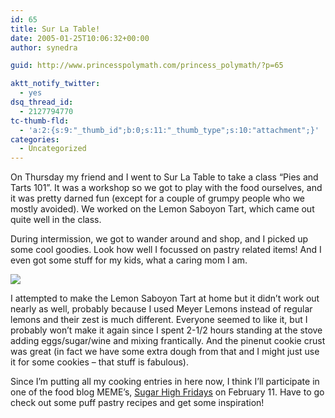 ```yaml
---
id: 65
title: Sur La Table!
date: 2005-01-25T10:06:32+00:00
author: synedra

guid: http://www.princesspolymath.com/princess_polymath/?p=65

aktt_notify_twitter:
  - yes
dsq_thread_id:
  - 2127794770
tc-thumb-fld:
  - 'a:2:{s:9:"_thumb_id";b:0;s:11:"_thumb_type";s:10:"attachment";}'
categories:
  - Uncategorized
---
```

On Thursday my friend and I went to Sur La Table to take a class &#8220;Pies and Tarts 101&#8221;. It was a workshop so we got to play with the food ourselves, and it was pretty darned fun (except for a couple of grumpy people who we mostly avoided). We worked on the Lemon Saboyon Tart, which came out quite well in the class.
  
During intermission, we got to wander around and shop, and I picked up some cool goodies. Look how well I focussed on pastry related items! And I even got some stuff for my kids, what a caring mom I am.
  
![](http://cook.domestigirl.com/images/surla.jpg)
  
I attempted to make the Lemon Saboyon Tart at home but it didn&#8217;t work out nearly as well, probably because I used Meyer Lemons instead of regular lemons and their zest is much different. Everyone seemed to like it, but I probably won&#8217;t make it again since I spent 2-1/2 hours standing at the stove adding eggs/sugar/wine and mixing frantically. And the pinenut cookie crust was great (in fact we have some extra dough from that and I might just use it for some cookies &#8211; that stuff is fabulous).
  
Since I&#8217;m putting all my cooking entries in here now, I think I&#8217;ll participate in one of the food blog MEME&#8217;s, [Sugar High Fridays](http://www.alacuisine.org/alacuisine/2005/01/announcing_suga.html) on February 11. Have to go check out some puff pastry recipes and get some inspiration!